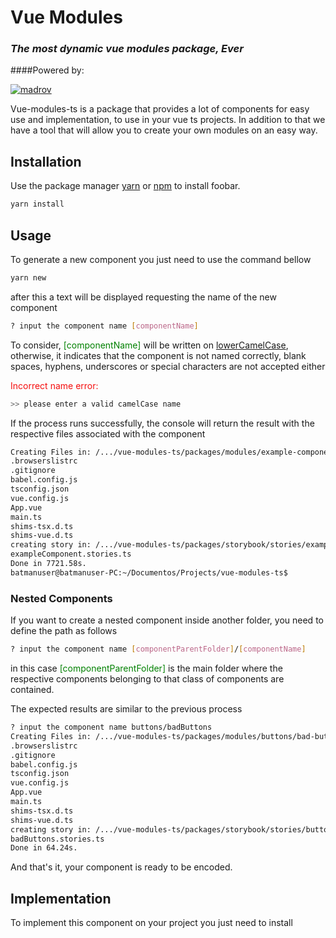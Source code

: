 # Vue Modules
### _The most dynamic vue modules package, Ever_

####Powered by:

[![madrov](https://i.ibb.co/Ct7RK4n/Group-2796.png)](https://madrov.com/)

Vue-modules-ts is a package that provides a lot of components for easy use and implementation, 
to use in your vue ts projects. In addition to that we have a tool that will allow you to create 
your own modules on an easy way.

## Installation
Use the package manager [yarn](https://yarnpkg.com/) or [npm](https://www.npmjs.com/get-npm) to install foobar.
```bash
yarn install
```
## Usage
To generate a new component you just need to use the command bellow
```bash
yarn new 
```
after this a text will be displayed requesting the name of the new component 
```bash
? input the component name [componentName]
```
To consider, <span style="color: green"> [componentName] </span> will be written on 
[lowerCamelCase](https://wiki.c2.com/?LowerCamelCase), otherwise, it indicates that 
the component is not named correctly, blank spaces, hyphens, underscores or special 
characters are not accepted either

<span style="color: rgb(245,15,15)"> Incorrect name error: </span>

```bash
>> please enter a valid camelCase name
```

If the process runs successfully, the console will return the result 
with the respective files associated with the component

```bash
Creating Files in: /.../vue-modules-ts/packages/modules/example-component
.browserslistrc
.gitignore
babel.config.js
tsconfig.json
vue.config.js
App.vue
main.ts
shims-tsx.d.ts
shims-vue.d.ts
creating story in: /.../vue-modules-ts/packages/storybook/stories/example-component
exampleComponent.stories.ts
Done in 7721.58s.
batmanuser@batmanuser-PC:~/Documentos/Projects/vue-modules-ts$
```

### Nested Components
If you want to create a nested component inside another folder, 
you need to define the path as follows 

```bash
? input the component name [componentParentFolder]/[componentName]
```
in this case <span style="color: green"> [componentParentFolder] </span> is the main folder where the respective 
components belonging to that class of components are contained.

The expected results are similar to the previous process 

```bash
? input the component name buttons/badButtons
Creating Files in: /.../vue-modules-ts/packages/modules/buttons/bad-buttons
.browserslistrc
.gitignore
babel.config.js
tsconfig.json
vue.config.js
App.vue
main.ts
shims-tsx.d.ts
shims-vue.d.ts
creating story in: /.../vue-modules-ts/packages/storybook/stories/buttons/bad-buttons
badButtons.stories.ts
Done in 64.24s.
```

And that's it, your component is ready to be encoded.


## Implementation

To implement this component on your project you just need to install
